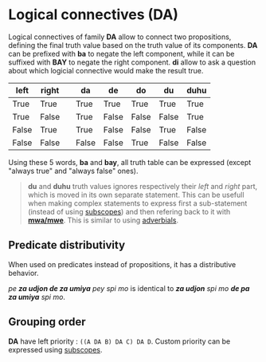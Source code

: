 # Logical connectives (DA)

Logical connectives of family **DA** allow to connect two propositions, defining
the final truth value based on the truth value of its components. **DA** can
be prefixed with **ba** to negate the left component, while it can be suffixed
with **BAY** to negate the right component. **di** allow to ask a question about
which logicial connective would make the result true.

| left  | right |     | da    | de    | do    | du    | duhu  |
| ----- | ----- | --- | ----- | ----- | ----- | ----- | ----- |
| True  | True  |     | True  | True  | True  | True  | True  |
| True  | False |     | True  | False | False | False | True  |
| False | True  |     | True  | False | False | True  | False |
| False | False |     | False | False | True  | False | False |

Using these 5 words, **ba** and **bay**, all truth table can be expressed
(except "always true" and "always false" ones).

> **du** and **duhu** truth values ignores respectively their *left* and *right*
> part, which is moved in its own separate statement. This can be usefull when
> making complex statements to express first a sub-statement (instead of using
> [subscopes](PE.md)) and then refering back to it with
> [**mwa/mwe**](../units/MA.md). This is similar to using
> [adverbials](../bindings/VA_FA.md).

## Predicate distributivity

When used on predicates instead of propositions, it has a distributive behavior.

*pe **za udjon de za umiya** pey spi mo* is identical to ***za udjon** spi mo
**de pa** **za umiya** spi mo*.

## Grouping order

**DA** have left priority : `((A DA B) DA C) DA D`. Custom priority can be
expressed using [subscopes](PE.md).